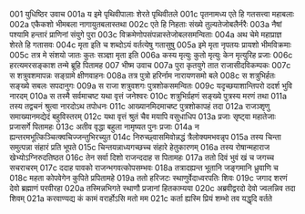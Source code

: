 001  	युधिष्ठिर उवाच
001a	य इमे पृथिवीपालाः शेरते पृथिवीतले
001c	पृतनामध्य एते हि गतसत्त्वा महाबलाः
002a	एकैकशो भीमबला नागायुतबलास्तथा
002c	एते हि निहताः संख्ये तुल्यतेजोबलैर्नरैः
003a	नैषां पश्यामि हन्तारं प्राणिनां संयुगे पुरा
003c	विक्रमेणोपसंपन्नास्तेजोबलसमन्विताः
004a	अथ चेमे महाप्राज्ञ शेरते हि गतासवः
004c	मृता इति च शब्दोऽयं वर्तत्येषु गतासुषु
005a	इमे मृता नृपतयः प्रायशो भीमविक्रमाः
005c	तत्र मे संशयो जातः कुतः सञ्ज्ञा मृता इति
006a	कस्य मृत्युः कुतो मृत्युः केन मृत्युरिह प्रजाः
006c	हरत्यमरसङ्काश तन्मे ब्रूहि पितामह
007  	भीष्म उवाच
007a	पुरा कृतयुगे तात राजासीदविकम्पकः
007c	स शत्रुवशमापन्नः सङ्ग्रामे क्षीणवाहनः
008a	तत्र पुत्रो हरिर्नाम नारायणसमो बले
008c	स शत्रुभिर्हतः सङ्ख्ये सबलः सपदानुगः
009a	स राजा शत्रुवशगः पुत्रशोकसमन्वितः
009c	यदृच्छयाशान्तिपरो ददर्श भुवि नारदम्
010a	स तस्मै सर्वमाचष्ट यथा वृत्तं जनेश्वरः
010c	शत्रुभिर्ग्रहणं सङ्ख्ये पुत्रस्य मरणं तथा
011a	तस्य तद्वचनं श्रुत्वा नारदोऽथ तपोधनः
011c	आख्यानमिदमाचष्ट पुत्रशोकापहं तदा
012a	राजञ्शृणु समाख्यानमद्येदं बहुविस्तरम्
012c	यथा वृत्तं श्रुतं चैव मयापि वसुधाधिप
013a	प्रजाः सृष्ट्वा महातेजाः प्रजासर्गे पितामहः
013c	अतीव वृद्धा बहुला नामृष्यत पुनः प्रजाः
014a	न ह्यन्तरमभूत्किञ्चित्क्वचिज्जन्तुभिरच्युत
014c	निरुच्छ्वासमिवोन्नद्धं त्रैलोक्यमभवन्नृप
015a	तस्य चिन्ता समुत्पन्ना संहारं प्रति भूपते
015c	चिन्तयन्नाध्यगच्छच्च संहारे हेतुकारणम्
016a	तस्य रोषान्महाराज खेभ्योऽग्निरुदतिष्ठत
016c	तेन सर्वा दिशो राजन्ददाह स पितामहः
017a	ततो दिवं भुवं खं च जगच्च सचराचरम्
017c	ददाह पावको राजन्भगवत्कोपसम्भवः
018a	तत्रादह्यन्त भूतानि जङ्गमानि ध्रुवाणि च
018c	महता कोपवेगेन कुपिते प्रपितामहे
019a	ततो हरिजटः स्थाणुर्वेदाध्वरपतिः शिवः
019c	जगाद शरणं देवो ब्रह्माणं परवीरहा
020a	तस्मिन्नभिगते स्थाणौ प्रजानां हितकाम्यया
020c	अब्रवीद्वरदो देवो ज्वलन्निव तदा शिवम्
021a	करवाण्यद्य कं कामं वरार्होऽसि मतो मम
021c	कर्ता ह्यस्मि प्रियं शम्भो तव यद्धृदि वर्तते

